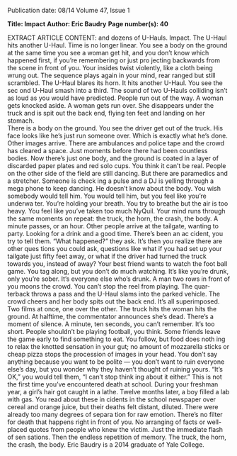Publication date: 08/14
Volume 47, Issue 1

**Title: Impact**
**Author: Eric Baudry**
**Page number(s): 40**

EXTRACT ARTICLE CONTENT:
and dozens of U-Hauls. 
Impact.
The U-Haul hits another U-Haul. 
Time is no longer linear.
You see a body on the ground at the same time 
you see a woman get hit, and you don’t know which 
happened first, if you’re remembering or just pro­
jecting backwards from the scene in front of you. 
Your insides twist violently, like a cloth 
being wrung out.
The sequence plays again in your mind, rear­
ranged but still scrambled.
The U-Haul blares its horn.
It hits another U-Haul. You see the sec­
ond U-Haul smash into a third. The sound of 
two U-Hauls colliding isn’t as loud as you would 
have predicted.
People run out of the way.
A woman gets knocked aside. 
A woman gets run over.
She disappears under the truck and is spit 
out the back end, flying ten feet and landing on 
her stomach.  
There is a body on the ground.
You see the driver get out of the truck. His 
face looks like he’s just run someone over. Which 
is exactly what he’s done. 
Other images arrive. There are ambulances 
and police tape and the crowd has cleared a space. 
Just moments before there had been countless 
bodies. Now there’s just one body, and the ground 
is coated in a layer of discarded paper plates and 
red solo cups. 
You think it can’t be real. People on the other 
side of the field are still dancing. But there are 
paramedics and a stretcher. Someone is check­
ing a pulse and a DJ is yelling through a mega­
phone to keep dancing. He doesn’t know about 
the body. You wish somebody would tell him. You 
would tell him, but you feel like you’re underwa­
ter. You’re holding your breath. You try to breathe 
but the air is too heavy. You feel like you’ve taken 
too much NyQuil. Your mind runs through the 
same moments on repeat: the truck, the horn, 
the crash, the body.
A minute passes, or an hour. Other people 
arrive at the tailgate, wanting to party. Looking 
for a drink and a good time. There’s been an ac­
cident, you try to tell them. “What happened?” 
they ask. It’s then you realize there are other ques­
tions you could ask, questions like what if you had 
set up your tailgate just fifty feet away, or what 
if the driver had turned the truck towards you, 
instead of away?
Your best friend wants to watch the foot­
ball game. You tag along, but you don’t do much 
watching. It’s like you’re drunk, only you’re sober. 
It’s everyone else who’s drunk. A man two rows in 
front of you moons the crowd.
You can’t stop the reel from playing. The quar­
terback throws a pass and the U-Haul slams into 
the parked vehicle. The crowd cheers and her 
body spits out the back end. It’s all superimposed. 
Two films at once, one over the other.
The truck hits the woman hits the ground. 
At halftime, the commentator announces 
she’s dead. There’s a moment of silence. A minute, 
ten seconds, you can’t remember. It’s too short. 
People shouldn’t be playing football, you think. 
Some friends leave the game early to find 
something to eat. You follow, but food does noth­
ing to relax the knotted sensation in your gut; no 
amount of mozzarella sticks or cheap pizza stops 
the procession of images in your head. You don’t 
say anything because you want to be polite — you 
don’t want to ruin everyone else’s day, but you 
wonder why they haven’t thought of ruining yours. 
“It’s OK,” you would tell them, “I can’t stop think­
ing about it either.”
This is not the first time you’ve encountered 
death at school. During your freshman year, a girl’s 
hair got caught in a lathe. Twelve months later, a 
boy filled a lab with gas. You read about these in­
cidents in the school newspaper over cereal and 
orange juice, but their deaths felt distant, diluted. 
There were already too many degrees of separa­
tion for raw emotion. There’s no filter for death 
that happens right in front of you. No arranging 
of facts or well-placed quotes from people who 
knew the victim. Just the immediate flash of sen­
sations. Then the endless repetition of memory. 
The truck, the horn, the crash, the body.
Eric Baudry is a 2014 
graduate of Yale College.